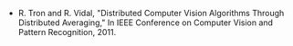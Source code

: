  * R. Tron and R. Vidal, "Distributed Computer Vision Algorithms Through Distributed Averaging," In IEEE Conference on Computer Vision and Pattern Recognition, 2011.
